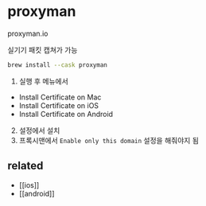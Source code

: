 # proxyman

proxyman.io

실기기 패킷 캡쳐가 가능

```sh
brew install --cask proxyman
```

1. 실행 후 메뉴에서
- Install Certificate on Mac
- Install Certificate on iOS
- Install Certificate on Android
2. 설정에서 설치
3. 프록시맨에서 `Enable only this domain` 설정을 해줘야지 됨

## related
- [[ios]]
- [[android]]
